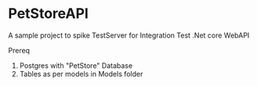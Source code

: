 # PetStoreAPI
A sample project to spike TestServer for Integration Test .Net core WebAPI


Prereq
1. Postgres with "PetStore" Database
2. Tables as per models in Models folder

